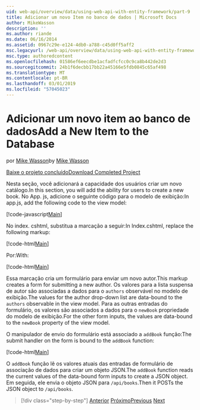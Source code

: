 ```yaml
---
uid: web-api/overview/data/using-web-api-with-entity-framework/part-9
title: Adicionar um novo Item no banco de dados | Microsoft Docs
author: MikeWasson
description: ''
ms.author: riande
ms.date: 06/16/2014
ms.assetid: 0967c29e-e124-4db0-a788-c45d0ff5aff2
msc.legacyurl: /web-api/overview/data/using-web-api-with-entity-framework/part-9
msc.type: authoredcontent
ms.openlocfilehash: 01586ef6eecdbe1acfadfcfcc0c9ca8b442de2d3
ms.sourcegitcommit: 24b1f6decbb17bb22a45166e5fdb0845c65af498
ms.translationtype: MT
ms.contentlocale: pt-BR
ms.lasthandoff: 03/01/2019
ms.locfileid: "57045023"
---
```

<a name="add-a-new-item-to-the-database"></a><span data-ttu-id="36595-102">Adicionar um novo item ao banco de dados</span><span class="sxs-lookup"><span data-stu-id="36595-102">Add a New Item to the Database</span></span>
====================
<span data-ttu-id="36595-103">por [Mike Wasson](https://github.com/MikeWasson)</span><span class="sxs-lookup"><span data-stu-id="36595-103">by [Mike Wasson](https://github.com/MikeWasson)</span></span>

[<span data-ttu-id="36595-104">Baixe o projeto concluído</span><span class="sxs-lookup"><span data-stu-id="36595-104">Download Completed Project</span></span>](https://github.com/MikeWasson/BookService)

<span data-ttu-id="36595-105">Nesta seção, você adicionará a capacidade dos usuários criar um novo catálogo.</span><span class="sxs-lookup"><span data-stu-id="36595-105">In this section, you will add the ability for users to create a new book.</span></span> <span data-ttu-id="36595-106">No App. js, adicione o seguinte código para o modelo de exibição:</span><span class="sxs-lookup"><span data-stu-id="36595-106">In app.js, add the following code to the view model:</span></span>

[!code-javascript[Main](part-9/samples/sample1.js)]

<span data-ttu-id="36595-107">No index. cshtml, substitua a marcação a seguir:</span><span class="sxs-lookup"><span data-stu-id="36595-107">In Index.cshtml, replace the following markup:</span></span>

[!code-html[Main](part-9/samples/sample2.html)]

<span data-ttu-id="36595-108">Por:</span><span class="sxs-lookup"><span data-stu-id="36595-108">With:</span></span>

[!code-html[Main](part-9/samples/sample3.html)]

<span data-ttu-id="36595-109">Essa marcação cria um formulário para enviar um novo autor.</span><span class="sxs-lookup"><span data-stu-id="36595-109">This markup creates a form for submitting a new author.</span></span> <span data-ttu-id="36595-110">Os valores para a lista suspensa de autor são associadas a dados para o `authors` observável no modelo de exibição.</span><span class="sxs-lookup"><span data-stu-id="36595-110">The values for the author drop-down list are data-bound to the `authors` observable in the view model.</span></span> <span data-ttu-id="36595-111">Para as outras entradas do formulário, os valores são associados a dados para o `newBook` propriedade do modelo de exibição.</span><span class="sxs-lookup"><span data-stu-id="36595-111">For the other form inputs, the values are data-bound to the `newBook` property of the view model.</span></span>

<span data-ttu-id="36595-112">O manipulador de envio do formulário está associado a `addBook` função:</span><span class="sxs-lookup"><span data-stu-id="36595-112">The submit handler on the form is bound to the `addBook` function:</span></span>

[!code-html[Main](part-9/samples/sample4.html)]

<span data-ttu-id="36595-113">O `addBook` função lê os valores atuais das entradas de formulário de associação de dados para criar um objeto JSON.</span><span class="sxs-lookup"><span data-stu-id="36595-113">The `addBook` function reads the current values of the data-bound form inputs to create a JSON object.</span></span> <span data-ttu-id="36595-114">Em seguida, ele envia o objeto JSON para `/api/books`.</span><span class="sxs-lookup"><span data-stu-id="36595-114">Then it POSTs the JSON object to `/api/books`.</span></span>

> [!div class="step-by-step"]
> <span data-ttu-id="36595-115">[Anterior](part-8.md)
> [Próximo](part-10.md)</span><span class="sxs-lookup"><span data-stu-id="36595-115">[Previous](part-8.md)
[Next](part-10.md)</span></span>
